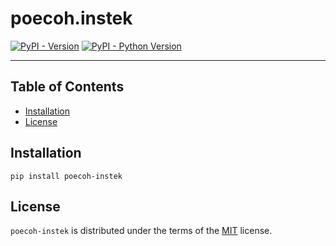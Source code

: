 # poecoh.instek

[![PyPI - Version](https://img.shields.io/pypi/v/poecoh-instek.svg)](https://pypi.org/project/poecoh-instek)
[![PyPI - Python Version](https://img.shields.io/pypi/pyversions/poecoh-instek.svg)](https://pypi.org/project/poecoh-instek)

-----

## Table of Contents

- [Installation](#installation)
- [License](#license)

## Installation

```console
pip install poecoh-instek
```

## License

`poecoh-instek` is distributed under the terms of the [MIT](https://spdx.org/licenses/MIT.html) license.
